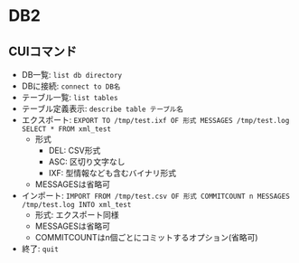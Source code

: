 # DB2
## CUIコマンド
- DB一覧: `list db directory`
- DBに接続: `connect to DB名`
- テーブル一覧: `list tables`
- テーブル定義表示: `describe table テーブル名`
- エクスポート: `EXPORT TO /tmp/test.ixf OF 形式 MESSAGES /tmp/test.log SELECT * FROM xml_test`
    - 形式
        - DEL: CSV形式
        - ASC: 区切り文字なし
        - IXF: 型情報なども含むバイナリ形式
    - MESSAGESは省略可
- インポート: `IMPORT FROM /tmp/test.csv OF 形式 COMMITCOUNT n MESSAGES /tmp/test.log INTO xml_test`
    - 形式: エクスポート同様
    - MESSAGESは省略可
    - COMMITCOUNTはn個ごとにコミットするオプション(省略可)
- 終了: `quit`
